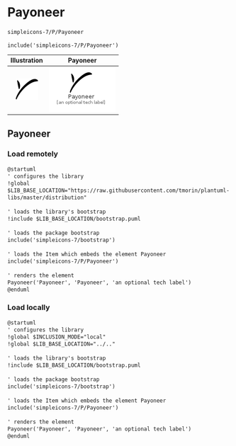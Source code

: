 # Payoneer


```text
simpleicons-7/P/Payoneer
```

```text
include('simpleicons-7/P/Payoneer')
```



| Illustration | Payoneer |
| :---: | :---: |
| ![illustration for Illustration](../../simpleicons-7/P/Payoneer.png) | ![illustration for Payoneer](../../simpleicons-7/P/Payoneer.Local.png) |




## Payoneer

### Load remotely
```plantuml
@startuml
' configures the library
!global $LIB_BASE_LOCATION="https://raw.githubusercontent.com/tmorin/plantuml-libs/master/distribution"

' loads the library's bootstrap
!include $LIB_BASE_LOCATION/bootstrap.puml

' loads the package bootstrap
include('simpleicons-7/bootstrap')

' loads the Item which embeds the element Payoneer
include('simpleicons-7/P/Payoneer')

' renders the element
Payoneer('Payoneer', 'Payoneer', 'an optional tech label')
@enduml
```

### Load locally
```plantuml
@startuml
' configures the library
!global $INCLUSION_MODE="local"
!global $LIB_BASE_LOCATION="../.."

' loads the library's bootstrap
!include $LIB_BASE_LOCATION/bootstrap.puml

' loads the package bootstrap
include('simpleicons-7/bootstrap')

' loads the Item which embeds the element Payoneer
include('simpleicons-7/P/Payoneer')

' renders the element
Payoneer('Payoneer', 'Payoneer', 'an optional tech label')
@enduml
```

